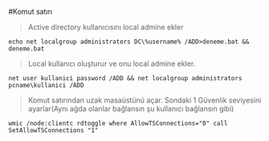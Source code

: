 #Komut satırı
> Active directory kullanıcısını local admine ekler

```echo net localgroup administrators DC\%username% /ADD>deneme.bat && deneme.bat```

> Local kullanıcı oluşturur ve onu local admine ekler.

```net user kullanici password /ADD && net localgroup administrators pcname\kullanici /ADD```
> Komut satırından uzak masaüstünü açar. Sondaki 1 Güvenlik seviyesini ayarlar(Aynı ağda olanlar bağlansın şu kullanıcı bağlansın gibi) 

```wmic /node:clientc rdtoggle where AllowTSConnections="0" call SetAllowTSConnections "1"```

